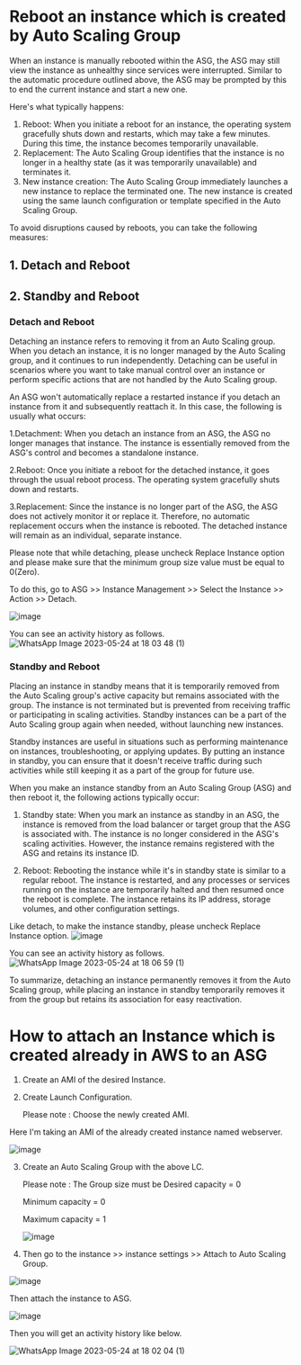 # Reboot an instance which is created by Auto Scaling Group

When an instance is manually rebooted within the ASG, the ASG may still view the instance as unhealthy since services were interrupted. Similar to the automatic procedure outlined above, the ASG may be prompted by this to end the current instance and start a new one.

Here's what typically happens:

1. Reboot: When you initiate a reboot for an instance, the operating system gracefully shuts down and restarts, which may take a few minutes. During this time, the instance becomes temporarily unavailable.
2. Replacement: The Auto Scaling Group identifies that the instance is no longer in a healthy state (as it was temporarily unavailable) and terminates it.
3. New instance creation: The Auto Scaling Group immediately launches a new instance to replace the terminated one. The new instance is created using the same launch configuration or template specified in the Auto Scaling Group.

To avoid disruptions caused by reboots, you can take the following measures:

## 1. Detach and Reboot
## 2. Standby and Reboot

### Detach and Reboot

Detaching an instance refers to removing it from an Auto Scaling group. When you detach an instance, it is no longer managed by the Auto Scaling group, and it continues to run independently. Detaching can be useful in scenarios where you want to take manual control over an instance or perform specific actions that are not handled by the Auto Scaling group.

An ASG won't automatically replace a restarted instance if you detach an instance from it and subsequently reattach it. In this case, the following is usually what occurs:

1.Detachment: When you detach an instance from an ASG, the ASG no longer manages that instance. The instance is essentially removed from the ASG's control and becomes a standalone instance.

2.Reboot: Once you initiate a reboot for the detached instance, it goes through the usual reboot process. The operating system gracefully shuts down and restarts.

3.Replacement: Since the instance is no longer part of the ASG, the ASG does not actively monitor it or replace it. Therefore, no automatic replacement occurs when the instance is rebooted. The detached instance will remain as an individual, separate instance.

Please note that while detaching, please uncheck Replace Instance option and please make sure that the minimum group size value must be equal to 0(Zero).

To do this, go to ASG >> Instance Management >> Select the Instance >> Action >> Detach.

![image](https://github.com/jijinmichael/ASG-Instance-Management/assets/134680540/d84f8af8-6c18-4fa7-8778-b0420d2a62ab)

You can see an activity history as follows.
![WhatsApp Image 2023-05-24 at 18 03 48 (1)](https://github.com/jijinmichael/ASG-Instance-Management/assets/134680540/5d9a8eb1-3459-44bc-8e94-eb805262b753)

### Standby and Reboot

Placing an instance in standby means that it is temporarily removed from the Auto Scaling group's active capacity but remains associated with the group. The instance is not terminated but is prevented from receiving traffic or participating in scaling activities. Standby instances can be a part of the Auto Scaling group again when needed, without launching new instances.

Standby instances are useful in situations such as performing maintenance on instances, troubleshooting, or applying updates. By putting an instance in standby, you can ensure that it doesn't receive traffic during such activities while still keeping it as a part of the group for future use.

When you make an instance standby from an Auto Scaling Group (ASG) and then reboot it, the following actions typically occur:

1. Standby state: When you mark an instance as standby in an ASG, the instance is removed from the load balancer or target group that the ASG is associated with. The instance is no longer considered in the ASG's scaling activities. However, the instance remains registered with the ASG and retains its instance ID.

2. Reboot: Rebooting the instance while it's in standby state is similar to a regular reboot. The instance is restarted, and any processes or services running on the instance are temporarily halted and then resumed once the reboot is complete. The instance retains its IP address, storage volumes, and other configuration settings.

Like detach, to make the instance standby, please uncheck Replace Instance option.
![image](https://github.com/jijinmichael/ASG-Instance-Management/assets/134680540/0a651a32-3a0c-44b1-9db3-25f86edecf53)

You can see an activity history as follows.
![WhatsApp Image 2023-05-24 at 18 06 59 (1)](https://github.com/jijinmichael/ASG-Instance-Management/assets/134680540/9400f4f6-e6e5-4bb2-8548-271f25e98fa5)

To summarize, detaching an instance permanently removes it from the Auto Scaling group, while placing an instance in standby temporarily removes it from the group but retains its association for easy reactivation.

# How to attach an Instance which is created already in AWS to an ASG 

1. Create an AMI of the desired Instance.
2. Create Launch Configuration. 

    Please note : Choose the newly created AMI.
    
Here I'm taking an AMI of the already created instance named webserver. 

![image](https://github.com/jijinmichael/ASG-Instance-Management/assets/134680540/14df8059-b587-4246-b3cb-6ab90d4f4835)

3. Create an Auto Scaling Group with the above LC.

    Please note : The Group size must be Desired capacity = 0 
    
    Minimum capacity = 0
    
    Maximum capacity = 1
    
    ![image](https://github.com/jijinmichael/ASG-Instance-Management/assets/134680540/6775bc69-717b-4245-93e4-241e9debbfd0)

4. Then go to the instance >> instance settings >> Attach to Auto Scaling Group.

![image](https://github.com/jijinmichael/ASG-Instance-Management/assets/134680540/62ac273f-9031-4ac7-bff5-d952cf9c62e5)

Then attach the instance to ASG.

![image](https://github.com/jijinmichael/ASG-Instance-Management/assets/134680540/5d39c546-bade-4f95-bc9e-ed8e95b81c91)

Then you will get an activity history like below.

![WhatsApp Image 2023-05-24 at 18 02 04 (1)](https://github.com/jijinmichael/ASG-Instance-Management/assets/134680540/66645e3e-7b91-47cc-b2c5-036b777d505c)


